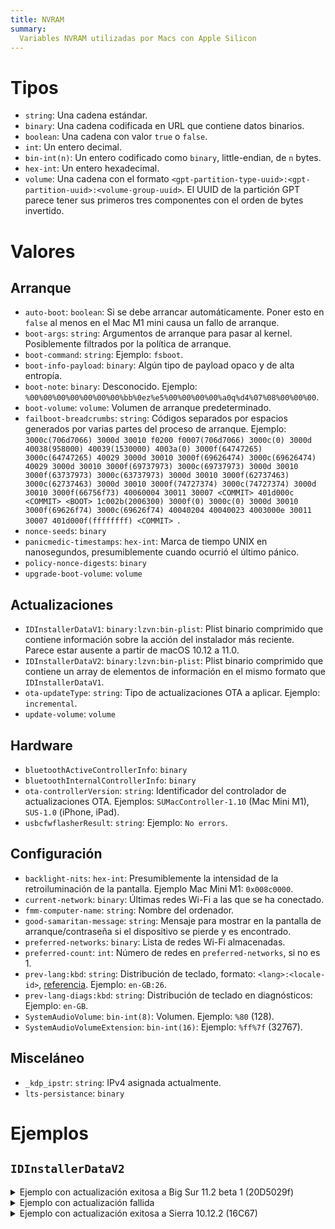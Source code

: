 ```yaml
---
title: NVRAM
summary:
  Variables NVRAM utilizadas por Macs con Apple Silicon
---
```


# Tipos

* `string`: Una cadena estándar.
* `binary`: Una cadena codificada en URL que contiene datos binarios.
* `boolean`: Una cadena con valor `true` o `false`.
* `int`: Un entero decimal.
* `bin-int(n)`: Un entero codificado como `binary`, little-endian, de `n` bytes.
* `hex-int`: Un entero hexadecimal.
* `volume`: Una cadena con el formato `<gpt-partition-type-uuid>:<gpt-partition-uuid>:<volume-group-uuid>`. El UUID de la partición GPT parece tener sus primeros tres componentes con el orden de bytes invertido.

# Valores

## Arranque

* `auto-boot`: `boolean`: Si se debe arrancar automáticamente. Poner esto en `false` al menos en el Mac M1 mini causa un fallo de arranque.
* `boot-args`: `string`: Argumentos de arranque para pasar al kernel. Posiblemente filtrados por la política de arranque.
* `boot-command`: `string`: Ejemplo: `fsboot`.
* `boot-info-payload`: `binary`: Algún tipo de payload opaco y de alta entropía.
* `boot-note`: `binary`: Desconocido. Ejemplo: `%00%00%00%00%00%00%00%bb%0ez%e5%00%00%00%00%a0q%d4%07%08%00%00%00`.
* `boot-volume`: `volume`: Volumen de arranque predeterminado.
* `failboot-breadcrumbs`: `string`: Códigos separados por espacios generados por varias partes del proceso de arranque. Ejemplo: `3000c(706d7066) 3000d 30010 f0200 f0007(706d7066) 3000c(0) 3000d 40038(958000) 40039(1530000) 4003a(0) 3000f(64747265) 3000c(64747265) 40029 3000d 30010 3000f(69626474) 3000c(69626474) 40029 3000d 30010 3000f(69737973) 3000c(69737973) 3000d 30010 3000f(63737973) 3000c(63737973) 3000d 30010 3000f(62737463) 3000c(62737463) 3000d 30010 3000f(74727374) 3000c(74727374) 3000d 30010 3000f(66756f73) 40060004 30011 30007 <COMMIT> 401d000c <COMMIT> <BOOT> 1c002b(2006300) 3000f(0) 3000c(0) 3000d 30010 3000f(69626f74) 3000c(69626f74) 40040204 40040023 4003000e 30011 30007 401d000f(ffffffff) <COMMIT> `.
* `nonce-seeds`: `binary`
* `panicmedic-timestamps`: `hex-int`: Marca de tiempo UNIX en nanosegundos, presumiblemente cuando ocurrió el último pánico.
* `policy-nonce-digests`: `binary`
* `upgrade-boot-volume`: `volume`

## Actualizaciones

* `IDInstallerDataV1`: `binary:lzvn:bin-plist`: Plist binario comprimido que contiene información sobre la acción del instalador más reciente. Parece estar ausente a partir de macOS 10.12 a 11.0.
* `IDInstallerDataV2`: `binary:lzvn:bin-plist`: Plist binario comprimido que contiene un array de elementos de información en el mismo formato que `IDInstallerDataV1`.
* `ota-updateType`: `string`: Tipo de actualizaciones OTA a aplicar. Ejemplo: `incremental`.
* `update-volume`: `volume`

## Hardware

* `bluetoothActiveControllerInfo`: `binary`
* `bluetoothInternalControllerInfo`: `binary`
* `ota-controllerVersion`: `string`: Identificador del controlador de actualizaciones OTA. Ejemplos: `SUMacController-1.10` (Mac Mini M1), `SUS-1.0` (iPhone, iPad).
* `usbcfwflasherResult`: `string`: Ejemplo: `No errors`.

## Configuración

* `backlight-nits`: `hex-int`: Presumiblemente la intensidad de la retroiluminación de la pantalla. Ejemplo Mac Mini M1: `0x008c0000`.
* `current-network`: `binary`: Últimas redes Wi-Fi a las que se ha conectado.
* `fmm-computer-name`: `string`: Nombre del ordenador.
* `good-samaritan-message`: `string`: Mensaje para mostrar en la pantalla de arranque/contraseña si el dispositivo se pierde y es encontrado.
* `preferred-networks`: `binary`: Lista de redes Wi-Fi almacenadas.
* `preferred-count`: `int`: Número de redes en `preferred-networks`, si no es 1.
* `prev-lang:kbd`: `string`: Distribución de teclado, formato: `<lang>:<locale-id>`, [referencia](https://github.com/acidanthera/OpenCorePkg/blob/master/Utilities/AppleKeyboardLayouts/AppleKeyboardLayouts.txt). Ejemplo: `en-GB:26`.
* `prev-lang-diags:kbd`: `string`: Distribución de teclado en diagnósticos: Ejemplo: `en-GB`.
* `SystemAudioVolume`: `bin-int(8)`: Volumen. Ejemplo: `%80` (128).
* `SystemAudioVolumeExtension`: `bin-int(16)`: Ejemplo: `%ff%7f` (32767).

## Misceláneo

* `_kdp_ipstr`: `string`: IPv4 asignada actualmente.
* `lts-persistance`: `binary`

# Ejemplos

## `IDInstallerDataV2`

<details>
<summary>Ejemplo con actualización exitosa a Big Sur 11.2 beta 1 (20D5029f)</summary>

```xml
<?xml version="1.0" encoding="UTF-8"?>
<!DOCTYPE plist PUBLIC "-//Apple//DTD PLIST 1.0//EN" "http://www.apple.com/DTDs/PropertyList-1.0.dtd">
<plist version="1.0">
<array>
	<dict>
		<key>505</key>
		<string>auth not needed</string>
		<key>6</key>
		<string>key recovery assistant</string>
	</dict>
	<dict>
		<key>505</key>
		<string>auth not needed</string>
		<key>6</key>
		<string>key recovery assistant</string>
	</dict>
	<dict>
		<key>0</key>
		<string>20D5029f</string>
		<key>100</key>
		<string>passed</string>
		<key>6</key>
		<string>upgrade</string>
	</dict>
	<dict>
		<key>505</key>
		<string>auth not needed</string>
		<key>6</key>
		<string>key recovery assistant</string>
	</dict>
	<dict>
		<key>505</key>
		<string>auth not needed</string>
		<key>6</key>
		<string>key recovery assistant</string>
	</dict>
	<dict>
		<key>505</key>
		<string>auth not needed</string>
		<key>6</key>
		<string>key recovery assistant</string>
	</dict>
	<dict>
		<key>6</key>
		<string>key recovery assistant</string>
	</dict>
	<dict>
		<key>6</key>
		<string>key recovery assistant</string>
	</dict>
</array>
</plist>
```

</details>

<details>
  <summary>Ejemplo con actualización fallida</summary>

```xml
<?xml version="1.0" encoding="UTF-8"?>
<!DOCTYPE plist PUBLIC "-//Apple//DTD PLIST 1.0//EN" "http://www.apple.com/DTDs/PropertyList-1.0.dtd">
<plist version="1.0">
<array>
	<dict>
		<key>100</key>
		<string>crashed</string>
		<key>102</key>
		<string>initializer</string>
		<key>103</key>
		<string>1</string>
		<key>7</key>
		<string>NO</string>
	</dict>
</array>
</plist>
```

</details>

<details>
  <summary>Ejemplo con actualización exitosa a Sierra 10.12.2 (16C67)</summary>

```xml
<?xml version="1.0" encoding="UTF-8"?>
<!DOCTYPE plist PUBLIC "-//Apple//DTD PLIST 1.0//EN" "http://www.apple.com/DTDs/PropertyList-1.0.dtd">
<plist version="1.0">
<array>
	<dict>
		<key>0</key>
		<string>16C67</string>
		<key>100</key>
		<string>passed</string>
		<key>103</key>
		<string>1</string>
		<key>202</key>
		<string>832.499040</string>
		<key>203</key>
		<string>41.700535</string>
		<key>205</key>
		<string>30.318743</string>
		<key>206</key>
		<string>0.003648</string>
		<key>207</key>
		<string>0.156793</string>
		<key>208</key>
		<string>2.215885</string>
		<key>209</key>
		<string>8.130921</string>
		<key>299</key>
		<string>0.212016</string>
		<key>3</key>
		<string>solid state</string>
		<key>4</key>
		<string>unencrypted</string>
		<key>5</key>
		<string>case sensitive</string>
		<key>6</key>
		<string>clean</string>
		<key>7</key>
		<string>NO</string>
	</dict>
	<dict>
		<key>0</key>
		<string>16C67</string>
		<key>100</key>
		<string>passed</string>
		<key>103</key>
		<string>2</string>
		<key>202</key>
		<string>802.017327</string>
		<key>203</key>
		<string>29.902674</string>
		<key>205</key>
		<string>4.379149</string>
		<key>206</key>
		<string>0.003310</string>
		<key>207</key>
		<string>0.156726</string>
		<key>208</key>
		<string>2.214545</string>
		<key>209</key>
		<string>10.050913</string>
		<key>299</key>
		<string>0.184676</string>
		<key>3</key>
		<string>solid state</string>
		<key>4</key>
		<string>unencrypted</string>
		<key>5</key>
		<string>case insensitive</string>
		<key>6</key>
		<string>clean</string>
		<key>7</key>
		<string>NO</string>
	</dict>
	<dict>
		<key>0</key>
		<string>16C67</string>
		<key>100</key>
		<string>passed</string>
		<key>103</key>
		<string>3</string>
		<key>6</key>
		<string>software update</string>
	</dict>
	<dict>
		<key>0</key>
		<string>16C67</string>
		<key>100</key>
		<string>passed</string>
		<key>103</key>
		<string>4</string>
		<key>202</key>
		<string>582.532387</string>
		<key>203</key>
		<string>11.511343</string>
		<key>205</key>
		<string>1.900536</string>
		<key>206</key>
		<string>0.005585</string>
		<key>207</key>
		<string>0.101757</string>
		<key>208</key>
		<string>2.142859</string>
		<key>209</key>
		<string>3.942741</string>
		<key>299</key>
		<string>0.122528</string>
		<key>3</key>
		<string>solid state</string>
		<key>4</key>
		<string>unencrypted</string>
		<key>5</key>
		<string>case insensitive</string>
		<key>6</key>
		<string>clean</string>
		<key>7</key>
		<string>YES</string>
	</dict>
</array>
</plist>
```

</details> 